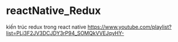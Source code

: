 # reactNative_Redux
kiến trúc redux trong react native 
https://www.youtube.com/playlist?list=PLj3F2JV3DCJDY3rP94_SOMQkVVEJqyHY-
